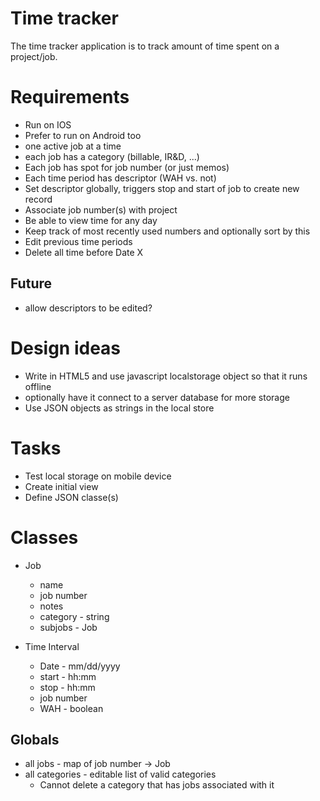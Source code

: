 Time tracker
===========

The time tracker application is to track amount of time spent on a
project/job.


Requirements
============

* Run on IOS
* Prefer to run on Android too
* one active job at a time
* each job has a category (billable, IR&D, ...)
* Each job has spot for job number (or just memos)
* Each time period has descriptor (WAH vs. not)
* Set descriptor globally, triggers stop and start of job to create new record
* Associate job number(s) with project
* Be able to view time for any day
* Keep track of most recently used numbers and optionally sort by this
* Edit previous time periods
* Delete all time before Date X

Future
------
* allow descriptors to be edited?


Design ideas
============

* Write in HTML5 and use javascript localstorage object so that it runs offline
* optionally have it connect to a server database for more storage
* Use JSON objects as strings in the local store


Tasks
=====

* Test local storage on mobile device
* Create initial view
* Define JSON classe(s)


Classes
=======

* Job
  * name
  * job number
  * notes
  * category - string
  * subjobs - Job

* Time Interval
  * Date - mm/dd/yyyy
  * start - hh:mm
  * stop - hh:mm
  * job number
  * WAH - boolean

Globals
-------

* all jobs - map of job number -> Job
* all categories - editable list of valid categories
  * Cannot delete a category that has jobs associated with it
